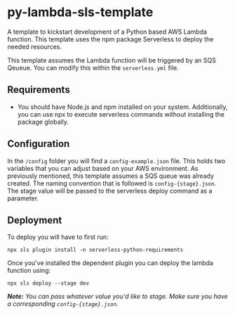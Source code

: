# py-lambda-sls-template
A template to kickstart development of a Python based AWS Lambda function. This template uses the npm package Serverless to deploy the needed resources. 

This template assumes the Lambda function will be triggered by an SQS Qeueue. You can modify this within the `serverless.yml` file. 

## Requirements
- You should have Node.js and npm installed on your system. Additionally, you can use npx to execute serverless commands without installing the package globally.


## Configuration
In the `/config` folder you will find a `config-example.json` file. This holds two variables that you can adjust based on your AWS environment. As previously mentioned, this template assumes a SQS queue was already created. The naming convention that is followed is `config-{stage}.json`. The stage value will be passed to the serverless deploy command as a parameter.  

## Deployment
To deploy you will have to first run:

`npx sls plugin install -n serverless-python-requirements`

Once you've installed the dependent plugin you can deploy the lambda function using:

`npx sls deploy --stage dev`

***Note:** You can pass whatever value you'd like to stage. Make sure you have a corresponding `config-{stage}.json`.*